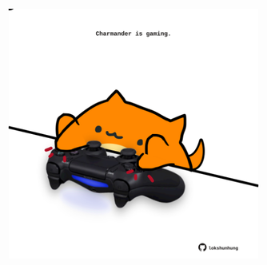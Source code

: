 <!-- built at 24/02/2024, 01:21:23 UTC -->
<p align="center">
  <img width="500" height="500" src="./ReadmeImage.svg">
</p>
